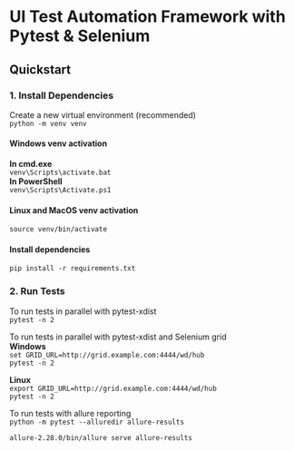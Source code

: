 # UI Test Automation Framework with Pytest & Selenium

## Quickstart
### 1. Install Dependencies
Create a new virtual environment (recommended)  
`python -m venv venv`  

#### Windows venv activation
**In cmd.exe**  
`venv\Scripts\activate.bat`  
**In PowerShell**  
`venv\Scripts\Activate.ps1`  
#### Linux and MacOS venv activation
`source venv/bin/activate`  

#### Install dependencies  
`pip install -r requirements.txt`  

### 2. Run Tests
To run tests in parallel with pytest-xdist  
`pytest -n 2`  


To run tests in parallel with pytest-xdist and Selenium grid   
**Windows**  
`set GRID_URL=http://grid.example.com:4444/wd/hub`  
`pytest -n 2`  

**Linux**  
`export GRID_URL=http://grid.example.com:4444/wd/hub`  
`pytest -n 2`  

To run tests with allure reporting  
`python -m pytest --alluredir allure-results`  

`allure-2.28.0/bin/allure serve allure-results`  
